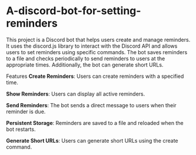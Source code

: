 # A-discord-bot-for-setting-reminders
This project is a Discord bot that helps users create and manage reminders. It uses the discord.js library to interact with the Discord API and allows users to set reminders using specific commands. The bot saves reminders to a file and checks periodically to send reminders to users at the appropriate times. Additionally, the bot can generate short URLs.

Features
__Create Reminders__: Users can create reminders with a specified time.

__Show Reminders__: Users can display all active reminders.

__Send Reminders__: The bot sends a direct message to users when their reminder is due.

__Persistent Storage__: Reminders are saved to a file and reloaded when the bot restarts.

__Generate Short URLs__: Users can generate short URLs using the create command.
